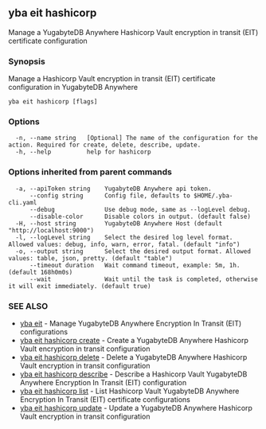 ## yba eit hashicorp

Manage a YugabyteDB Anywhere Hashicorp Vault encryption in transit (EIT) certificate configuration

### Synopsis

Manage a Hashicorp Vault encryption in transit (EIT) certificate configuration in YugabyteDB Anywhere

```
yba eit hashicorp [flags]
```

### Options

```
  -n, --name string   [Optional] The name of the configuration for the action. Required for create, delete, describe, update.
  -h, --help          help for hashicorp
```

### Options inherited from parent commands

```
  -a, --apiToken string    YugabyteDB Anywhere api token.
      --config string      Config file, defaults to $HOME/.yba-cli.yaml
      --debug              Use debug mode, same as --logLevel debug.
      --disable-color      Disable colors in output. (default false)
  -H, --host string        YugabyteDB Anywhere Host (default "http://localhost:9000")
  -l, --logLevel string    Select the desired log level format. Allowed values: debug, info, warn, error, fatal. (default "info")
  -o, --output string      Select the desired output format. Allowed values: table, json, pretty. (default "table")
      --timeout duration   Wait command timeout, example: 5m, 1h. (default 168h0m0s)
      --wait               Wait until the task is completed, otherwise it will exit immediately. (default true)
```

### SEE ALSO

* [yba eit](yba_eit.md)	 - Manage YugabyteDB Anywhere Encryption In Transit (EIT) configurations
* [yba eit hashicorp create](yba_eit_hashicorp_create.md)	 - Create a YugabyteDB Anywhere Hashicorp Vault encryption in transit configuration
* [yba eit hashicorp delete](yba_eit_hashicorp_delete.md)	 - Delete a YugabyteDB Anywhere Hashicorp Vault encryption in transit configuration
* [yba eit hashicorp describe](yba_eit_hashicorp_describe.md)	 - Describe a Hashicorp Vault YugabyteDB Anywhere Encryption In Transit (EIT) configuration
* [yba eit hashicorp list](yba_eit_hashicorp_list.md)	 - List Hashicorp Vault YugabyteDB Anywhere Encryption In Transit (EIT) certificate configurations
* [yba eit hashicorp update](yba_eit_hashicorp_update.md)	 - Update a YugabyteDB Anywhere Hashicorp Vault encryption in transit configuration

